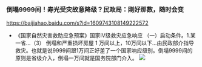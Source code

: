 ### 倒塌9999间！寿光受灾故意降级？民政局：刚好那数，随时会变
https://baijiahao.baidu.com/s?id=1609743108149222572
- 《国家自然灾害救助应急预案》国家Ⅳ级救灾应急响应 （一）启动条件。1.某一省…（3） 倒塌和严重损坏房屋 1 万间以上，10万间以下…由民政部介指导救灾。也就是说9999间跟1万间正好差了一个国家响应级别。倒塌9999间的原则是省级介入，倒塌一万间就是国务院部门介入。
![](https://gdb.voanews.com/F4E097EA-B966-4F48-807B-F71913813F27_w650_r0_s.jpg)